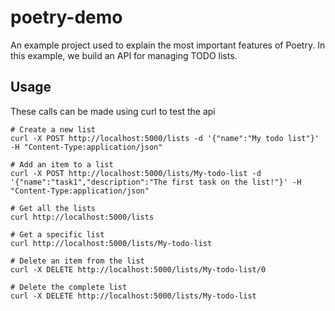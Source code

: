 # poetry-demo
An example project used to explain the most important features of Poetry. In this example, we build an API for managing TODO lists.

## Usage

These calls can be made using curl to test the api

```
# Create a new list
curl -X POST http://localhost:5000/lists -d '{"name":"My todo list"}' -H "Content-Type:application/json"

# Add an item to a list
curl -X POST http://localhost:5000/lists/My-todo-list -d '{"name":"task1","description":"The first task on the list!"}' -H "Content-Type:application/json"

# Get all the lists
curl http://localhost:5000/lists

# Get a specific list
curl http://localhost:5000/lists/My-todo-list

# Delete an item from the list
curl -X DELETE http://localhost:5000/lists/My-todo-list/0

# Delete the complete list
curl -X DELETE http://localhost:5000/lists/My-todo-list
```
